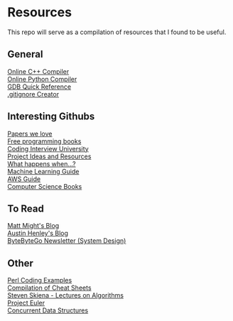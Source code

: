 # Resources
This repo will serve as a compilation of resources that I found to be useful.

## General
[Online C++ Compiler](https://www.onlinegdb.com/online_c++_compiler)<br/>
[Online Python Compiler](https://www.programiz.com/python-programming/online-compiler/)<br/>
[GDB Quick Reference](https://users.ece.utexas.edu/~adnan/gdb-refcard.pdf)<br/>
[.gitignore Creator](https://www.toptal.com/developers/gitignore)<br/>

## Interesting Githubs
[Papers we love](https://github.com/papers-we-love/papers-we-love)<br/>
[Free programming books](https://github.com/EbookFoundation/free-programming-books)<br/>
[Coding Interview University](https://github.com/jwasham/coding-interview-university)<br/>
[Project Ideas and Resources](https://github.com/The-Cool-Coders/Project-Ideas-And-Resources)<br/>
[What happens when...?](https://github.com/alex/what-happens-when)<br/>
[Machine Learning Guide](https://github.com/mikeroyal/Machine-Learning-Guide)<br/>
[AWS Guide](https://github.com/mikeroyal/AWS-Guide)<br/>
[Computer Science Books](https://github.com/AatmikJain/ComputerScienceBooks)<br/>

## To Read
[Matt Might's Blog](https://matt.might.net/articles/)<br/>
[Austin Henley's Blog](https://austinhenley.com/blog.html)<br/>
[ByteByteGo Newsletter (System Design)](https://blog.bytebytego.com/)<br/>

## Other
[Perl Coding Examples](http://sandbox.mc.edu/~bennet/perl/leccode/index.html)<br/>
[Compilation of Cheat Sheets](http://www.cheat-sheets.org/)<br/>
[Steven Skiena - Lectures on Algorithms](https://www3.cs.stonybrook.edu/~algorith/video-lectures/)<br/>
[Project Euler](https://projecteuler.net/about)<br/>
[Concurrent Data Structures](http://www.cs.tau.ac.il/~afek/ConcurrentDS-MS04.pdf)<br/>
